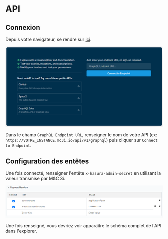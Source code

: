# API
## Connexion
Depuis votre navigateur, se rendre sur [ici](https://cloud.hasura.io/public/graphiql).

![Hasura GraphiQL page](../../resources/images/hasura_graphiql_landingpage.png)

Dans le champ `GraphQL Endpoint URL`, renseigner le nom de votre API (ex: `https://VOTRE_INSTANCE.mc3i.io/api/v1/graphql`) puis cliquer sur `Connect to Endpoint`.

## Configuration des entêtes
Une fois connecté, renseigner l'entête `x-hasura-admin-secret` en utilisant la valeur transmise par M&C 3i.

![Hasura GraphiQL entête](../../resources/images/hasura_graphiql_headers.png)

Une fois renseigné, vous devriez voir apparaître le schéma complet de l'API dans l'explorer.